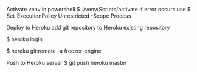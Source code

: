 Activate venv in powershell
$ ./venv/Scripts/activate
if error occurs use
$ Set-ExecutionPolicy Unrestricted -Scope Process

Deploy to Heroku
add git repository to Heroku existing repository

$ heroku login

$ heroku git:remote -a freezer-engine

Push to Heroku server
$ git push heroku master